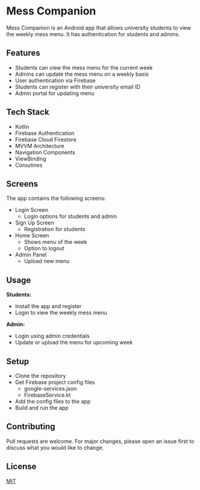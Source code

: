 # Mess Companion

Mess Companion is an Android app that allows university students to view the weekly mess menu. It has authentication for students and admins.

## Features

- Students can view the mess menu for the current week
- Admins can update the mess menu on a weekly basis
- User authentication via Firebase
- Students can register with their university email ID
- Admin portal for updating menu

## Tech Stack

- Kotlin
- Firebase Authentication
- Firebase Cloud Firestore
- MVVM Architecture
- Navigation Components
- ViewBinding
- Coroutines

## Screens

The app contains the following screens:

- Login Screen
  - Login options for students and admin
- Sign Up Screen
  - Registration for students 
- Home Screen
  - Shows menu of the week
  - Option to logout
- Admin Panel
  - Upload new menu
  
## Usage  

**Students:**

- Install the app and register
- Login to view the weekly mess menu

**Admin:**

- Login using admin credentials
- Update or upload the menu for upcoming week

## Setup

- Clone the repository
- Get Firebase project config files
  - google-services.json
  - FirebaseService.kt
- Add the config files to the app
- Build and run the app

## Contributing

Pull requests are welcome. For major changes, please open an issue first to discuss what you would like to change.

## License

[MIT](https://choosealicense.com/licenses/mit/)
